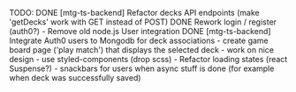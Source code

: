 
TODO: 
      DONE [mtg-ts-backend] Refactor decks API endpoints (make 'getDecks' work with GET instead of POST)
      DONE Rework login / register (auth0?)
      - Remove old node.js User integration
      DONE [mtg-ts-backend] Integrate Auth0 users to Mongodb for deck associations
      - create game board page ('play match') that displays the selected deck
      - work on nice design
      - use styled-components (drop scss)
      - Refactor loading states (react Suspense?)
      - snackbars for users when async stuff is done (for example when deck was successfully saved)